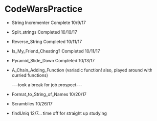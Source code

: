 # CodeWarsPractice

  * String Incrementer Complete 10/9/17

  * Split_strings Completed 10/10/17

  * Reverse_String Completed 10/11/17

  * Is_My_Friend_Cheating? Completed 10/11/17

  * Pyramid_Slide_Down Completed 10/13/17

  * A_Chain_Adding_Function (variadic function! also, played around with curried functions)

    ---took a break for job prospect---

  * Format_to_String_of_Names 10/20/17

  * Scramblies 10/26/17

  * findUniq 12/7... time off for straight up studying

